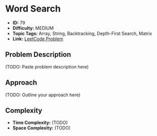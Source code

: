 # Word Search

- **ID:** 79
- **Difficulty:** MEDIUM
- **Topic Tags:** Array, String, Backtracking, Depth-First Search, Matrix
- **Link:** [LeetCode Problem](https://leetcode.com/problems/word-search/description/)

## Problem Description

(TODO: Paste problem description here)

## Approach

(TODO: Outline your approach here)

## Complexity

- **Time Complexity:** (TODO)
- **Space Complexity:** (TODO)
